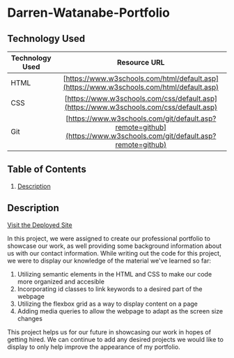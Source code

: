 # Darren-Watanabe-Portfolio

## Technology Used

| Technology Used         | Resource URL           | 
| ------------- |:-------------:| 
| HTML    | [https://www.w3schools.com/html/default.asp](https://www.w3schools.com/html/default.asp) | 
| CSS     | [https://www.w3schools.com/css/default.asp](https://www.w3schools.com/css/default.asp)      |   
| Git | [https://www.w3schools.com/git/default.asp?remote=github](https://www.w3schools.com/git/default.asp?remote=github)     |

## Table of Contents

1. [Description](#description)


## Description 

[Visit the Deployed Site](https://darrenkwatanabe.github.io/Darren-Watanabe-Portfolio/)

In this project, we were assigned to create our professional portfolio to showcase our work, as well providing some background information about us with our contact information. 
While writing out the code for this project, we were to display our knowledge of the material we've learned so far:

1. Utilizing semantic elements in the HTML and CSS to make our code more organized and accesible
2. Incorporating id classes to link keywords to a desired part of the webpage
3. Utilizing the flexbox grid as a way to display content on a page
4. Adding media queries to allow the webpage to adapt as the screen size changes

This project helps us for our future in showcasing our work in hopes of getting hired. We can continue to add any desired projects we would like to display to only help improve the appearance of my portfolio. 

